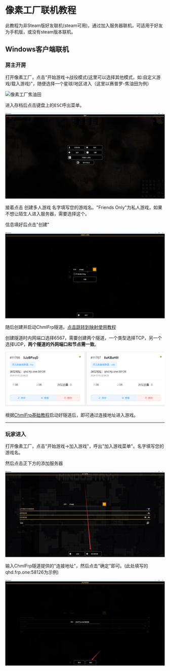 # 像素工厂联机教程

此教程为非Steam版好友联机(steam可用)，通过加入服务器联机，可适用于好友为手机版，或没有steam版本联机。

## Windows客户端联机

### 房主开房

打开像素工厂，点击"开始游戏->战役模式(这里可以选择其他模式，如:自定义游戏/载入游戏)"，随便选择一个星球/地区进入（这里以赛普罗-焦油田为例）

![像素工厂焦油田](./img/pixel-factory/3.png)

进入存档后点击键盘上的<kbd>ESC</kbd>呼出菜单。

![像素工厂菜单](./img/pixel-factory/1.png)

接着点击 创建多人游戏 名字填写您的游戏名。"Friends Only"为私人游戏，如果不想让陌生人进入服务器，需要选择这个。

信息填好后点击"创建"

![像素工厂创建多人游戏](./img/pixel-factory/2.png)

随后创建并启动ChmlFrp隧道。[点击跳转到映射使用教程](../use/mapping)

创建隧道时内网端口选择6567，需要创建两个隧道，一个类型选择TCP，另一个选择UDP，**两个隧道的外网端口和节点需一致**。

![ChmlFrp隧道](./img/pixel-factory/4.png)

根据[ChmlFrp基础教程](../use/mapping)启动好隧道后，即可通过连接地址进入游戏。

---

### 玩家进入

打开像素工厂，点击"开始游戏->加入游戏"，呼出"加入游戏菜单"。名字填写您的游戏名。

然后点击正下方的添加服务器

![像素工厂加入游戏菜单](./img/pixel-factory/5.png)

输入ChmlFrp隧道提供的"连接地址"，然后点击"确定"即可。(此处填写的qhd.frp.one:58126为示例)

![像素工厂添加服务器](./img/pixel-factory/6.png)